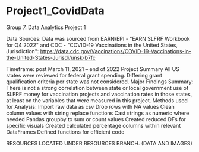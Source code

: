 # Project1_CovidData

Group 7. Data Analytics Project 1

Data Sources:
Data was sourced from EARN/EPI - "EARN SLFRF Workbook for Q4 2022"  and
CDC - "COVID-19 Vaccinations in the United States, Jurisdiction":
https://data.cdc.gov/Vaccinations/COVID-19-Vaccinations-in-the-United-States-Jurisdi/unsk-b7fc

Timeframe: 
	post March 11, 2021 – end of 2022
Project Summary
All US states were reviewed for federal grant spending.
Differing grant qualification criteria per state was not considered.
Major Findings Summary:
There is not a strong correlation between state or local government use of SLFRF money for vaccination projects and 	vaccination rates in those states, at least on the variables that were measured in this project.
Methods used for Analysis:
Import raw data as csv
Drop rows with NA values
Clean column values with string replace functions
Cast strings as numeric where needed
Pandas groupby to sum or count values
Created reduced DFs for specific visuals
Created calculated percentage columns within relevant DataFrames
Defined functions for efficient code

RESOURCES LOCATED UNDER RESOURCES BRANCH. (DATA AND IMAGES)

